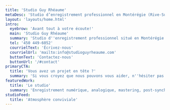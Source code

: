 ```yaml
---
title: 'Studio Guy Rhéaume'
metaDesc: 'Studio d’enregistrement professionnel en Montérégie (Rive-Sud de Montréal)'
layout: 'layouts/home.html'
intro:
  eyebrow: 'Avant tout à votre écoute!'
  main: 'Studio Guy Rhéaume'
  summary: 'Studio d''enregistrement professionnel situé en Montérégie (Rive-Sud de Montréal)'
  tel: '450 449-6052'
  courrielText: 'Écrivez-nous'
  courrielUrl: 'mailto:info@studioguyrheaume.com'
  buttonText: 'Contactez-nous'
  buttonUrl: '/#contact'
primaryCTA:
  title: 'Vous avez un projet en tête ?'   
  summary: 'Si vous croyez que nous pouvons vous aider, n''hésiter pas à nous contacter.'
featuredWork:
  title: 'Le studio'
  summary: 'Enregistrement numérique, analogique, mastering, post-synchro? No problemo :-)'
studioFeed:
  title: 'Atmosphère conviviale'
---
```

